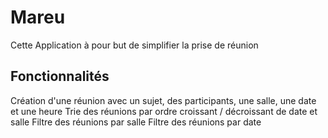 # Mareu
Cette Application à pour but de simplifier la prise de réunion
## Fonctionnalités
Création d'une réunion avec un sujet, des participants, une salle, une date et une heure
Trie des réunions par ordre croissant / décroissant de date et salle
Filtre des réunions par salle
Filtre des réunions par date
